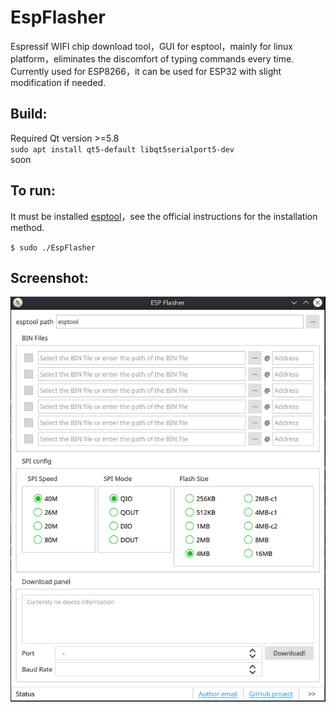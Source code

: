# EspFlasher

Espressif WIFI chip download tool，GUI for esptool，mainly for linux platform，eliminates the discomfort of typing commands every time.  
Currently used for ESP8266，it can be used for ESP32 with slight modification if needed.

## Build:
Required Qt version >=5.8  
`sudo apt install qt5-default libqt5serialport5-dev`  
soon

## To run:

It must be installed [esptool](https://github.com/espressif/esptool)，see the official instructions for the installation method.

`$ sudo ./EspFlasher`

## Screenshot:
![image](https://github.com/Mr-Precise/EspFlasher/raw/main/screenshots/preview_en.png)
